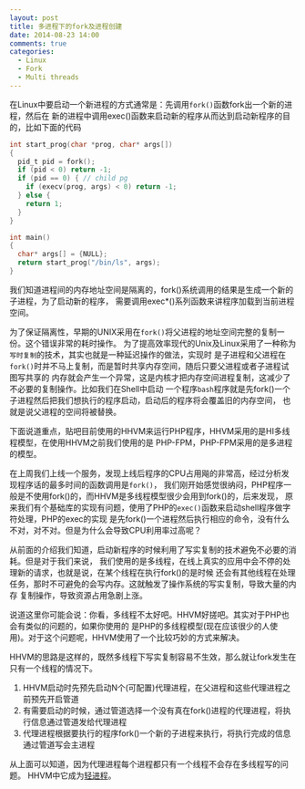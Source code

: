```yaml
---
layout: post
title: 多进程下的fork及进程创建
date: 2014-08-23 14:00
comments: true
categories: 
  - Linux
  - Fork
  - Multi threads
---
```



在Linux中要启动一个新进程的方式通常是：先调用`fork()`函数fork出一个新的进程，然后在
新的进程中调用exec()函数来启动新的程序从而达到启动新程序的目的，比如下面的代码


```C
int start_prog(char *prog, char* args[])
{
  pid_t pid = fork();
  if (pid < 0) return -1;
  if (pid == 0) { // child pg
    if (execv(prog, args) < 0) return -1;
  } else {
    return 1;
  }
}

int main()
{
  char* args[] = {NULL};
  return start_prog("/bin/ls", args);
}

```

我们知道进程间的内存地址空间是隔离的，fork()系统调用的结果是生成一个新的子进程，为了启动新的程序，
需要调用exec*()系列函数来讲程序加载到当前进程空间。

为了保证隔离性，早期的UNIX采用在`fork()`将父进程的地址空间完整的复制一份。这个错误非常的耗时操作。
为了提高效率现代的Unix及Linux采用了一种称为`写时复制`的技术，其实也就是一种延迟操作的做法，实现时
是子进程和父进程在`fork()`时并不马上复制，而是暂时共享内存空间，随后只要父进程或者子进程试图写共享的
内存就会产生一个异常，这是内核才把内存空间进程复制，这减少了不必要的复制操作。比如我们在Shell中启动
一个程序`bash`程序就是先fork()一个子进程然后把我们想执行的程序启动，启动后的程序将会覆盖旧的内存空间，
也就是说父进程的空间将被替换。

下面说道重点，贴吧目前使用的HHVM来运行PHP程序，HHVM采用的是HI多线程模型，在使用HHVM之前我们使用的是
PHP-FPM，PHP-FPM采用的是多进程的模型。

在上周我们上线一个服务，发现上线后程序的CPU占用飚的非常高，经过分析发现程序话的最多时间的函数调用是`fork()`，
我们刚开始感觉很纳闷，PHP程序一般是不使用fork()的，而HHVM是多线程模型很少会用到fork()的，后来发现，
原来我们有个基础库的实现有问题，使用了PHP的`exec()`函数来启动shell程序做字符处理，PHP的exec的实现
是先fork()一个进程然后执行相应的命令，没有什么不对，对不对。但是为什么会导致CPU利用率过高呢？

从前面的介绍我们知道，启动新程序的时候利用了写实复制的技术避免不必要的消耗。但是对于我们来说，
我们使用的是多线程，在线上真实的应用中会不停的处理新的请求，也就是说，在某个线程在执行fork()的是时候
还会有其他线程在处理任务，那时不可避免的会写内存。这就触发了操作系统的写实复制，导致大量的内存
复制操作，导致资源占用急剧上涨。

说道这里你可能会说：你看，多线程不太好吧。HHVM好搓吧。其实对于PHP也会有类似的问题的，如果你使用的
是PHP的多线程模型(现在应该很少的人使用)。对于这个问题呢，HHVM使用了一个比较巧妙的方式来解决。


HHVM的思路是这样的，既然多线程下写实复制容易不生效，那么就让fork发生在只有一个线程的情况下。

1. HHVM启动时先预先启动N个(可配置)代理进程，在父进程和这些代理进程之前预先开启管道
2. 有需要启动的时候，通过管道选择一个没有真在fork()进程的代理进程，将执行信息通过管道发给代理进程
3. 代理进程根据要执行的程序fork()一个新的子进程来执行，将执行完成的信息通过管道写会主进程

从上面可以知道，因为代理进程每个进程都只有一个线程不会存在多线程写的问题。 HHVM中它成为[轻进程](https://github.com/facebook/hhvm/blob/master/hphp/util/light-process.cpp)。
